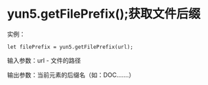 # yun5.getFilePrefix\(\);获取文件后缀

实例：

```text
let filePrefix = yun5.getFilePrefix(url);
```

输入参数：url - 文件的路径

输出参数：当前元素的后缀名（如：DOC.......）

